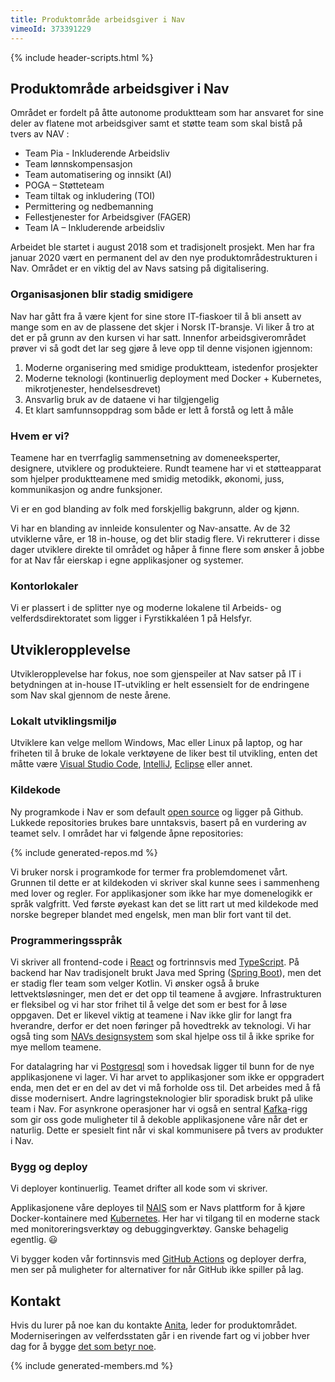 ```yaml
---
title: Produktområde arbeidsgiver i Nav
vimeoId: 373391229
---
```

{% include header-scripts.html %}

## Produktområde arbeidsgiver i Nav
Området er fordelt på åtte autonome produktteam som har ansvaret for sine deler av flatene mot arbeidsgiver samt et støtte team som skal bistå på tvers av NAV :

* Team Pia - Inkluderende Arbeidsliv 
* Team lønnskompensasjon 
* Team automatisering og innsikt (AI) 
* POGA – Støtteteam 
* Team tiltak og inkludering (TOI)  
* Permittering og nedbemanning 
* Fellestjenester for Arbeidsgiver (FAGER) 
* Team IA – Inkluderende arbeidsliv  

Arbeidet ble startet i august 2018 som et tradisjonelt prosjekt. Men har fra januar 2020 vært en permanent del av den nye produktområdestrukturen i Nav. Området er en viktig del av Navs satsing på digitalisering.

### Organisasjonen blir stadig smidigere
Nav har gått fra å være kjent for sine store IT-fiaskoer til å bli
ansett av mange som en av de plassene det skjer i Norsk IT-bransje. Vi
liker å tro at det er på grunn av den kursen vi har satt. Innenfor
arbeidsgiverområdet prøver vi så godt det lar seg gjøre å leve opp til
denne visjonen igjennom:

1. Moderne organisering med smidige produktteam, istedenfor prosjekter
2. Moderne teknologi (kontinuerlig deployment med Docker + Kubernetes, mikrotjenester, hendelsesdrevet)
3. Ansvarlig bruk av de dataene vi har tilgjengelig
4. Et klart samfunnsoppdrag som både er lett å forstå og lett å måle

### Hvem er vi?
Teamene har en tverrfaglig sammensetning av domeneeksperter, designere,
utviklere og produkteiere. Rundt teamene har vi et støtteapparat som hjelper produktteamene med smidig metodikk, økonomi, juss, kommunikasjon og andre funksjoner.

<div id="chart-roller"></div>

Vi er en god blanding av folk med forskjellig bakgrunn, alder og kjønn.

<div id="chart-kjonn2"></div>

Vi har en blanding av innleide konsulenter og Nav-ansatte. Av de 32 utviklerne våre, er 18 in-house, og det
blir stadig flere. Vi rekrutterer i disse dager utviklere direkte til området og håper å finne
flere som ønsker å jobbe for at Nav får eierskap i egne applikasjoner og systemer.

### Kontorlokaler
Vi er plassert i de splitter nye og moderne lokalene til Arbeids- og velferdsdirektoratet som ligger i Fyrstikkaléen 1 på Helsfyr.


## Utvikleropplevelse
Utvikleropplevelse har fokus, noe som gjenspeiler at Nav satser på IT i betydningen at in-house IT-utvikling
er helt essensielt for de endringene som Nav skal gjennom de neste årene.

### Lokalt utviklingsmiljø
Utviklere kan velge mellom Windows, Mac eller Linux på laptop, og har friheten til å bruke de lokale verktøyene de liker best til utvikling, enten det måtte være [Visual Studio Code], [IntelliJ], [Eclipse] eller annet.

### Kildekode
Ny programkode i Nav er som default [open source] og ligger på Github. Lukkede repositories brukes bare
unntaksvis, basert på en vurdering av teamet selv. I området har vi følgende åpne repositories:

{% include generated-repos.md %}

Vi bruker norsk i programkode for termer fra problemdomenet vårt. Grunnen til dette er at kildekoden vi skriver
skal kunne sees i sammenheng med lover og regler. For applikasjoner som ikke har mye domenelogikk er språk valgfritt.
Ved første øyekast kan det se litt rart ut med kildekode med norske begreper blandet med engelsk, men man blir fort
vant til det.

### Programmeringsspråk
Vi skriver all frontend-code i [React] og fortrinnsvis med [TypeScript]. På backend har Nav tradisjonelt brukt
Java med Spring ([Spring Boot]), men det er stadig fler team som velger Kotlin. Vi ønsker også
å bruke lettvektsløsninger, men det er det opp til teamene å avgjøre. Infrastrukturen er fleksibel og
vi har stor frihet til å velge det som er best for å løse oppgaven. Det er likevel viktig at
teamene i Nav ikke glir for langt fra hverandre, derfor er det noen føringer på hovedtrekk av teknologi.
Vi har også ting som [NAVs designsystem] som skal hjelpe oss til å ikke sprike for mye mellom teamene.

For datalagring har vi [Postgresql] som i hovedsak ligger til bunn for de nye applikasjonene vi lager.
Vi har arvet to applikasjoner som ikke er oppgradert enda, men det er en del av det vi må forholde oss
til. Det arbeides med å få disse modernisert. Andre lagringsteknologier blir sporadisk brukt på ulike
team i Nav. For asynkrone operasjoner har vi også en sentral [Kafka]-rigg som gir oss gode muligheter
til å dekoble applikasjonene våre når det er naturlig. Dette er spesielt fint når vi skal kommunisere
på tvers av produkter i Nav.

### Bygg og deploy
Vi deployer kontinuerlig. Teamet drifter all kode som vi skriver.

Applikasjonene våre deployes til [NAIS] som er Navs plattform for å kjøre Docker-kontainere med
[Kubernetes]. Her har vi tilgang til en moderne stack med monitoreringsverktøy og debuggingverktøy.
Ganske behagelig egentlig. 😃

Vi bygger koden vår fortinnsvis med [GitHub Actions] og deployer derfra, men ser på muligheter for alternativer for når GitHub ikke spiller på lag.


## Kontakt
Hvis du lurer på noe kan du kontakte [Anita], leder for produktområdet.
Moderniseringen av velferdsstaten går i en rivende fart og vi
jobber hver dag for å bygge [det som betyr noe].

{% include generated-members.md %}

[CircleCI]: https://circleci.com/
[det som betyr noe]: https://www.detsombetyrnoe.no
[Eclipse]: https://www.eclipse.org/
[Fyrstikkalléen 1 på Helsfyr]: https://goo.gl/maps/syFqtFSf4RfYFZpn7
[Github Actions]: https://github.com/features/actions
[Hafsa]: mailto:hafsa.elkam@nav.no
[Anita]: mailto:Anita.Molmesdal.Sivertsen@nav.no
[IntelliJ]: https://www.jetbrains.com/idea/
[Kafka]: https://kafka.apache.org/
[open source]: https://github.com/navikt/offentlig/blob/master/OpenSource.md
[Kubernetes]: https://kubernetes.io/
[NAIS]: https://nais.io/
[NAVs designsystem]: https://design.nav.no/
[Postgresql]: https://www.postgresql.org
[React]: https://reactjs.org/
[Spring Boot]: https://spring.io/projects/spring-boot
[TypeScript]: https://www.typescriptlang.org/
[Visual Studio Code]: https://code.visualstudio.com/
